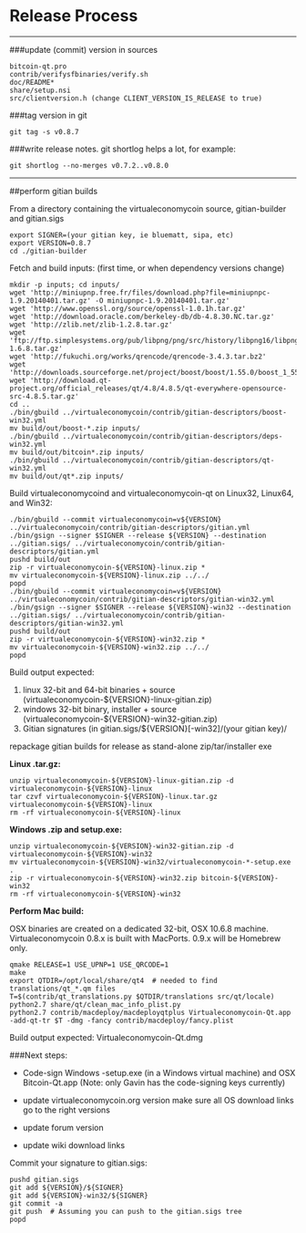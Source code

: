 Release Process
====================

* * *

###update (commit) version in sources


	bitcoin-qt.pro
	contrib/verifysfbinaries/verify.sh
	doc/README*
	share/setup.nsi
	src/clientversion.h (change CLIENT_VERSION_IS_RELEASE to true)

###tag version in git

	git tag -s v0.8.7

###write release notes. git shortlog helps a lot, for example:

	git shortlog --no-merges v0.7.2..v0.8.0

* * *

##perform gitian builds

 From a directory containing the virtualeconomycoin source, gitian-builder and gitian.sigs
  
	export SIGNER=(your gitian key, ie bluematt, sipa, etc)
	export VERSION=0.8.7
	cd ./gitian-builder

 Fetch and build inputs: (first time, or when dependency versions change)

	mkdir -p inputs; cd inputs/
	wget 'http://miniupnp.free.fr/files/download.php?file=miniupnpc-1.9.20140401.tar.gz' -O miniupnpc-1.9.20140401.tar.gz'
	wget 'http://www.openssl.org/source/openssl-1.0.1h.tar.gz'
	wget 'http://download.oracle.com/berkeley-db/db-4.8.30.NC.tar.gz'
	wget 'http://zlib.net/zlib-1.2.8.tar.gz'
	wget 'ftp://ftp.simplesystems.org/pub/libpng/png/src/history/libpng16/libpng-1.6.8.tar.gz'
	wget 'http://fukuchi.org/works/qrencode/qrencode-3.4.3.tar.bz2'
	wget 'http://downloads.sourceforge.net/project/boost/boost/1.55.0/boost_1_55_0.tar.bz2'
	wget 'http://download.qt-project.org/official_releases/qt/4.8/4.8.5/qt-everywhere-opensource-src-4.8.5.tar.gz'
	cd ..
	./bin/gbuild ../virtualeconomycoin/contrib/gitian-descriptors/boost-win32.yml
	mv build/out/boost-*.zip inputs/
	./bin/gbuild ../virtualeconomycoin/contrib/gitian-descriptors/deps-win32.yml
	mv build/out/bitcoin*.zip inputs/
	./bin/gbuild ../virtualeconomycoin/contrib/gitian-descriptors/qt-win32.yml
	mv build/out/qt*.zip inputs/

 Build virtualeconomycoind and virtualeconomycoin-qt on Linux32, Linux64, and Win32:
  
	./bin/gbuild --commit virtualeconomycoin=v${VERSION} ../virtualeconomycoin/contrib/gitian-descriptors/gitian.yml
	./bin/gsign --signer $SIGNER --release ${VERSION} --destination ../gitian.sigs/ ../virtualeconomycoin/contrib/gitian-descriptors/gitian.yml
	pushd build/out
	zip -r virtualeconomycoin-${VERSION}-linux.zip *
	mv virtualeconomycoin-${VERSION}-linux.zip ../../
	popd
	./bin/gbuild --commit virtualeconomycoin=v${VERSION} ../virtualeconomycoin/contrib/gitian-descriptors/gitian-win32.yml
	./bin/gsign --signer $SIGNER --release ${VERSION}-win32 --destination ../gitian.sigs/ ../virtualeconomycoin/contrib/gitian-descriptors/gitian-win32.yml
	pushd build/out
	zip -r virtualeconomycoin-${VERSION}-win32.zip *
	mv virtualeconomycoin-${VERSION}-win32.zip ../../
	popd

  Build output expected:

  1. linux 32-bit and 64-bit binaries + source (virtualeconomycoin-${VERSION}-linux-gitian.zip)
  2. windows 32-bit binary, installer + source (virtualeconomycoin-${VERSION}-win32-gitian.zip)
  3. Gitian signatures (in gitian.sigs/${VERSION}[-win32]/(your gitian key)/

repackage gitian builds for release as stand-alone zip/tar/installer exe

**Linux .tar.gz:**

	unzip virtualeconomycoin-${VERSION}-linux-gitian.zip -d virtualeconomycoin-${VERSION}-linux
	tar czvf virtualeconomycoin-${VERSION}-linux.tar.gz virtualeconomycoin-${VERSION}-linux
	rm -rf virtualeconomycoin-${VERSION}-linux

**Windows .zip and setup.exe:**

	unzip virtualeconomycoin-${VERSION}-win32-gitian.zip -d virtualeconomycoin-${VERSION}-win32
	mv virtualeconomycoin-${VERSION}-win32/virtualeconomycoin-*-setup.exe .
	zip -r virtualeconomycoin-${VERSION}-win32.zip bitcoin-${VERSION}-win32
	rm -rf virtualeconomycoin-${VERSION}-win32

**Perform Mac build:**

  OSX binaries are created on a dedicated 32-bit, OSX 10.6.8 machine.
  Virtualeconomycoin 0.8.x is built with MacPorts.  0.9.x will be Homebrew only.

	qmake RELEASE=1 USE_UPNP=1 USE_QRCODE=1
	make
	export QTDIR=/opt/local/share/qt4  # needed to find translations/qt_*.qm files
	T=$(contrib/qt_translations.py $QTDIR/translations src/qt/locale)
	python2.7 share/qt/clean_mac_info_plist.py
	python2.7 contrib/macdeploy/macdeployqtplus Virtualeconomycoin-Qt.app -add-qt-tr $T -dmg -fancy contrib/macdeploy/fancy.plist

 Build output expected: Virtualeconomycoin-Qt.dmg

###Next steps:

* Code-sign Windows -setup.exe (in a Windows virtual machine) and
  OSX Bitcoin-Qt.app (Note: only Gavin has the code-signing keys currently)

* update virtualeconomycoin.org version
  make sure all OS download links go to the right versions

* update forum version

* update wiki download links

Commit your signature to gitian.sigs:

	pushd gitian.sigs
	git add ${VERSION}/${SIGNER}
	git add ${VERSION}-win32/${SIGNER}
	git commit -a
	git push  # Assuming you can push to the gitian.sigs tree
	popd

